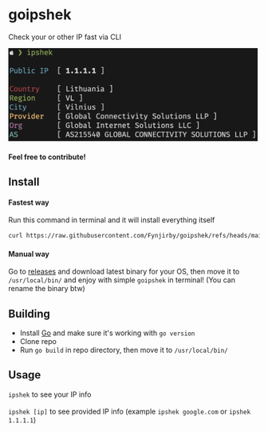 # goipshek
Check your or other IP fast via CLI
 
<img src="photo.png" width="500px">

#### Feel free to contribute! 
 
## Install
#### Fastest way 
Run this command in terminal and it will install everything itself
```sh
curl https://raw.githubusercontent.com/Fynjirby/goipshek/refs/heads/main/install.sh | sh
```
#### Manual way
Go to [releases](https://github.com/Fynjirby/goipshek/releases/) and download latest binary for your OS, then move it to `/usr/local/bin/` and enjoy with simple `goipshek` in terminal! (You can rename the binary btw)

## Building
- Install [Go](https://go.dev/) and make sure it's working with `go version`
- Clone repo
- Run `go build` in repo directory, then move it to `/usr/local/bin/`

## Usage
`ipshek` to see your IP info
<br><br>
`ipshek [ip]` to see provided IP info (example `ipshek google.com` or `ipshek 1.1.1.1`)
